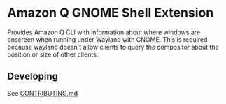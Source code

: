 # Amazon Q GNOME Shell Extension

Provides Amazon Q CLI with information about where windows are onscreen when running
under Wayland with GNOME. This is required because wayland doesn't allow clients
to query the compositor about the position or size of other clients.

## Developing

See [CONTRIBUTING.md](./CONTRIBUTING.md)

